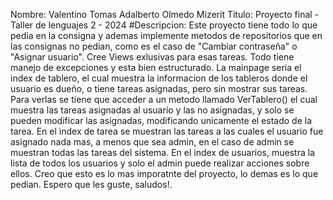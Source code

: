 Nombre: Valentino Tomas Adalberto Olmedo Mizerit
Titulo: Proyecto final - Taller de lenguajes 2 - 2024
#Descripcion:
Este proyecto tiene todo lo que pedia en la consigna y ademas implemente metodos de repositorios que en las consignas no pedian, como es el caso de "Cambiar contraseña" o "Asignar usuario". Cree Views exlusivas para esas tareas.
Todo tiene manejo de excepciones y esta bien estructurado.
La mainpage seria el index de tablero, el cual muestra la informacion de los tableros donde el usuario es dueño, o tiene tareas asignadas, pero sin mostrar sus tareas. Para verlas se tiene que acceder a un metodo llamado VerTablero() el cual muestra las tareas asignadas al usuario y las no asignadas, y solo se pueden modificar las asignadas, modificando unicamente el estado de la tarea.
En el index de tarea se muestran las tareas a las cuales el usuario fue asignado nada mas, a menos que sea admin, en el caso de admin se muestran todas las tareas del sistema.
En el index de usuarios, muestra la lista de todos los usuarios y solo el admin puede realizar acciones sobre ellos.
Creo que esto es lo mas imporatnte del proyecto, lo demas es lo que pedian. Espero que les guste, saludos!.